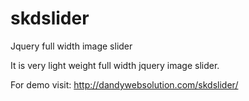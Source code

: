 skdslider
=========

Jquery full width image slider

It is very light weight full width jquery image slider.  

For demo visit: http://dandywebsolution.com/skdslider/
